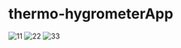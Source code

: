 # thermo-hygrometerApp

![11](https://user-images.githubusercontent.com/57030114/69795058-cad4b080-120e-11ea-9287-da1450a47bdf.PNG) ![22](https://user-images.githubusercontent.com/57030114/69795098-e2139e00-120e-11ea-8486-fc169e13ce84.PNG) ![33](https://user-images.githubusercontent.com/57030114/69795110-e8a21580-120e-11ea-97ab-61c09a133213.PNG)
